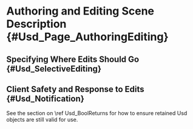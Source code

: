 # Authoring and Editing Scene Description {#Usd_Page_AuthoringEditing}

## Specifying Where Edits Should Go {#Usd_SelectiveEditing}

## Client Safety and Response to Edits {#Usd_Notification}

See the section on \ref Usd_BoolReturns for how to ensure retained Usd objects
are still valid for use.
